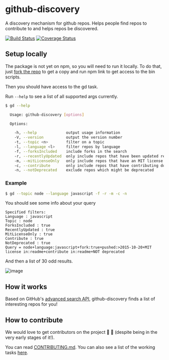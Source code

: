 # github-discovery
A discovery mechanism for github repos. Helps people find repos to contribute to and helps repos be discovered.

[![Build Status](https://travis-ci.org/olivif/github-discovery.svg?branch=master)](https://travis-ci.org/olivif/github-discovery)
[![Coverage Status](https://codecov.io/github/olivif/github-discovery/coverage.svg?precision=2)](https://codecov.io/github/olivif/github-discovery)

## Setup locally

The package is not yet on npm, so you will need to run it locally. To do that, just [fork the repo](https://github.com/olivif/github-discovery#fork-destination-box) to get a copy and run npm link to get access to the bin scripts. 

Then you should have access to the gd task.    

Run `--help` to see a list of all supported args currently.

```sh
$ gd --help

  Usage: github-discovery [options]

  Options:

    -h, --help             output usage information
    -V, --version          output the version number
    -t, --topic <n>        filter on a topic
    -l, --language <l>     filter repos by language
    -f, --forksIncluded    include forks in the search
    -r, --recentlyUpdated  only include repos that have been updated recently (last month)
    -m, --mitLicenseOnly   only include repos that have an MIT license
    -c, --contribute       only include repos that have contributing documentation
    -n, --notDeprecated    exclude repos which might be deprecated
```
### Example

```sh
$ gd --topic node --language javascript -f -r -m -c -n
``` 

You should see some info about your query
```
Specified filters:
Language : javascript
Topic : node
ForksIncluded : true
RecentlyUpdated : true
MitLicenseOnly : true
Contribute : true
NotDeprecated : true
Query = node+language:javascript+fork:true+pushed:>2015-10-20+MIT license in:readme+contribute in:readme+NOT deprecated
```

And then a list of 30 odd results. 

![image](https://cloud.githubusercontent.com/assets/7736961/11918473/22fadb18-a733-11e5-8a18-f4b1af1d8961.png)

## How it works

Based on GitHub's [advanced search API](https://help.github.com/articles/searching-repositories/), github-discovery finds a list of interesting repos for you! 

## How to contribute

We would love to get contributors on the project :tada: :balloon: (despite being in the very early stages of it!). 

You can read [CONTRIBUTING.md](https://github.com/olivif/github-discovery/blob/master/CONTRIBUTING.md). You can also see a list of the working tasks [here](https://github.com/olivif/github-discovery/blob/master/tasks.md). 

